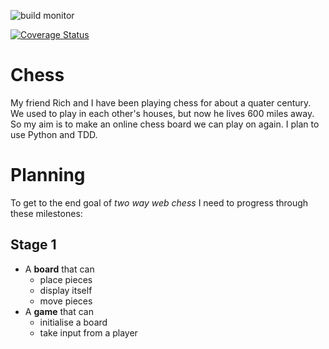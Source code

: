 ![build monitor](https://travis-ci.org/tomviner/chess.svg "build monitor")

[![Coverage Status](https://coveralls.io/repos/tomviner/chess/badge.png?branch=master)](https://coveralls.io/r/tomviner/chess?branch=master)

Chess
=====

My friend Rich and I have been playing chess for about a quater century.
We used to play in each other's houses, but now he lives 600 miles away.
So my aim is to make an online chess board we can play on again.
I plan to use Python and TDD.

Planning
========

To get to the end goal of _two way web chess_ I need to progress through these milestones:

Stage 1
-------

- A **board** that can
    - place pieces
    - display itself
    - move pieces
- A **game** that can
    - initialise a board
    - take input from a player